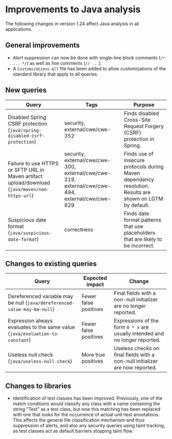 # Improvements to Java analysis

The following changes in version 1.24 affect Java analysis in all applications.

## General improvements

* Alert suppression can now be done with single-line block comments (`/* ... */`) as well as line comments (`// ...`).
* A `Customizations.qll` file has been added to allow customizations of the standard library that apply to all queries.

## New queries

| **Query**                   | **Tags**  | **Purpose**                                                        |
|-----------------------------|-----------|--------------------------------------------------------------------|
| Disabled Spring CSRF protection (`java/spring-disabled-csrf-protection`) | security, external/cwe/cwe-352 | Finds disabled Cross-Site Request Forgery (CSRF) protection in Spring. |
| Failure to use HTTPS or SFTP URL in Maven artifact upload/download (`java/maven/non-https-url`) | security, external/cwe/cwe-300, external/cwe/cwe-319, external/cwe/cwe-494, external/cwe/cwe-829 | Finds use of insecure protocols during Maven dependency resolution. Results are shown on LGTM by default. |
| Suspicious date format (`java/suspicious-date-format`) | correctness | Finds date format patterns that use placeholders that are likely to be incorrect. |

## Changes to existing queries

| **Query**                    | **Expected impact**    | **Change**                        |
|------------------------------|------------------------|-----------------------------------|
| Dereferenced variable may be null (`java/dereferenced-value-may-be-null`) | Fewer false positives | Final fields with a non-null initializer are no longer reported. |
| Expression always evaluates to the same value (`java/evaluation-to-constant`) | Fewer false positives | Expressions of the form `0 * x` are usually intended and no longer reported. |
| Useless null check (`java/useless-null-check`) | More true positives | Useless checks on final fields with a non-null initializer are now reported. |

## Changes to libraries

* Identification of test classes has been improved. Previously, one of the
  match conditions would classify any class with a name containing the string
  "Test" as a test class, but now this matching has been replaced with one that
  looks for the occurrence of actual unit-test annotations. This affects the
  general file classification mechanism and thus suppression of alerts, and
  also any security queries using taint tracking, as test classes act as
  default barriers stopping taint flow.

